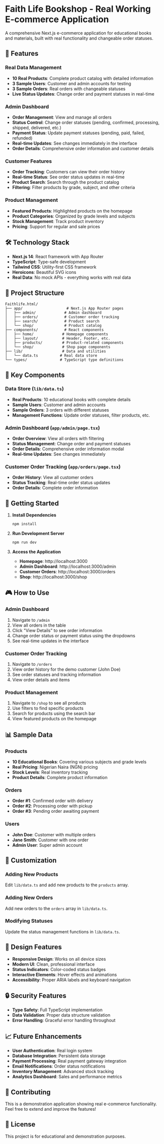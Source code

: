 # Faith Life Bookshop - Real Working E-commerce Application

A comprehensive Next.js e-commerce application for educational books and materials, built with real functionality and changeable order statuses.

## 🚀 Features

### Real Data Management
- **10 Real Products**: Complete product catalog with detailed information
- **3 Sample Users**: Customer and admin accounts for testing
- **3 Sample Orders**: Real orders with changeable statuses
- **Live Status Updates**: Change order and payment statuses in real-time

### Admin Dashboard
- **Order Management**: View and manage all orders
- **Status Control**: Change order statuses (pending, confirmed, processing, shipped, delivered, etc.)
- **Payment Status**: Update payment statuses (pending, paid, failed, refunded)
- **Real-time Updates**: See changes immediately in the interface
- **Order Details**: Comprehensive order information and customer details

### Customer Features
- **Order Tracking**: Customers can view their order history
- **Real-time Status**: See order status updates in real-time
- **Product Search**: Search through the product catalog
- **Filtering**: Filter products by grade, subject, and other criteria

### Product Management
- **Featured Products**: Highlighted products on the homepage
- **Product Categories**: Organized by grade levels and subjects
- **Stock Management**: Track product inventory
- **Pricing**: Support for regular and sale prices

## 🛠️ Technology Stack

- **Next.js 14**: React framework with App Router
- **TypeScript**: Type-safe development
- **Tailwind CSS**: Utility-first CSS framework
- **Heroicons**: Beautiful SVG icons
- **Real Data**: No mock APIs - everything works with real data

## 📁 Project Structure

```
Faithlife.html/
├── app/                    # Next.js App Router pages
│   ├── admin/             # Admin dashboard
│   ├── orders/            # Customer order tracking
│   ├── search/            # Product search
│   └── shop/              # Product catalog
├── components/            # React components
│   ├── home/             # Homepage components
│   ├── layout/           # Header, Footer, etc.
│   ├── products/         # Product-related components
│   └── shop/             # Shop page components
├── lib/                  # Data and utilities
│   └── data.ts          # Real data store
└── types/               # TypeScript type definitions
```

## 🎯 Key Components

### Data Store (`lib/data.ts`)
- **Real Products**: 10 educational books with complete details
- **Sample Users**: Customer and admin accounts
- **Sample Orders**: 3 orders with different statuses
- **Management Functions**: Update order statuses, filter products, etc.

### Admin Dashboard (`app/admin/page.tsx`)
- **Order Overview**: View all orders with filtering
- **Status Management**: Change order and payment statuses
- **Order Details**: Comprehensive order information modal
- **Real-time Updates**: See changes immediately

### Customer Order Tracking (`app/orders/page.tsx`)
- **Order History**: View all customer orders
- **Status Tracking**: Real-time order status updates
- **Order Details**: Complete order information

## 🚀 Getting Started

1. **Install Dependencies**
   ```bash
   npm install
   ```

2. **Run Development Server**
   ```bash
   npm run dev
   ```

3. **Access the Application**
   - **Homepage**: http://localhost:3000
   - **Admin Dashboard**: http://localhost:3000/admin
   - **Customer Orders**: http://localhost:3000/orders
   - **Shop**: http://localhost:3000/shop

## 🎮 How to Use

### Admin Dashboard
1. Navigate to `/admin`
2. View all orders in the table
3. Click "View Details" to see order information
4. Change order status or payment status using the dropdowns
5. See real-time updates in the interface

### Customer Order Tracking
1. Navigate to `/orders`
2. View order history for the demo customer (John Doe)
3. See order statuses and tracking information
4. View order details and items

### Product Management
1. Navigate to `/shop` to see all products
2. Use filters to find specific products
3. Search for products using the search bar
4. View featured products on the homepage

## 📊 Sample Data

### Products
- **10 Educational Books**: Covering various subjects and grade levels
- **Real Pricing**: Nigerian Naira (NGN) pricing
- **Stock Levels**: Real inventory tracking
- **Product Details**: Complete product information

### Orders
- **Order #1**: Confirmed order with delivery
- **Order #2**: Processing order with pickup
- **Order #3**: Pending order awaiting payment

### Users
- **John Doe**: Customer with multiple orders
- **Jane Smith**: Customer with one order
- **Admin User**: Super admin account

## 🔧 Customization

### Adding New Products
Edit `lib/data.ts` and add new products to the `products` array.

### Adding New Orders
Add new orders to the `orders` array in `lib/data.ts`.

### Modifying Statuses
Update the status management functions in `lib/data.ts`.

## 🎨 Design Features

- **Responsive Design**: Works on all device sizes
- **Modern UI**: Clean, professional interface
- **Status Indicators**: Color-coded status badges
- **Interactive Elements**: Hover effects and animations
- **Accessibility**: Proper ARIA labels and keyboard navigation

## 🔒 Security Features

- **Type Safety**: Full TypeScript implementation
- **Data Validation**: Proper data structure validation
- **Error Handling**: Graceful error handling throughout

## 📈 Future Enhancements

- **User Authentication**: Real login system
- **Database Integration**: Persistent data storage
- **Payment Processing**: Real payment gateway integration
- **Email Notifications**: Order status notifications
- **Inventory Management**: Advanced stock tracking
- **Analytics Dashboard**: Sales and performance metrics

## 🤝 Contributing

This is a demonstration application showing real e-commerce functionality. Feel free to extend and improve the features!

## 📄 License

This project is for educational and demonstration purposes. 